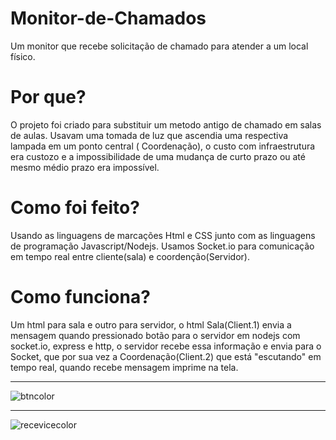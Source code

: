 # Monitor-de-Chamados
Um monitor que recebe solicitação de chamado para atender a um local físico.
# Por que?
O projeto foi criado para substituir um metodo antigo de chamado em salas de aulas. Usavam uma tomada de luz que ascendia uma respectiva lampada em um ponto central ( Coordenação), o custo com infraestrutura era custozo e a impossibilidade de uma mudança de curto prazo ou até mesmo médio prazo era impossível.
# Como foi feito?
Usando as linguagens de marcações Html e CSS junto com as linguagens de programação Javascript/Nodejs. Usamos Socket.io para comunicação em tempo real entre cliente(sala) e coordenção(Servidor).
# Como funciona?
Um html para sala e outro para servidor, o html Sala(Client.1) envia a mensagem quando pressionado botão para o servidor em nodejs com socket.io, express e http, o servidor recebe essa informação e envia para o Socket, que por sua vez a Coordenação(Client.2) que está "escutando" em tempo real, quando recebe mensagem imprime na tela.

<hr></hr>


![btncolor](https://user-images.githubusercontent.com/97992826/218315549-308b9ad2-ea18-43e1-a3df-73d717828f72.png)

<hr></hr>


![recevicecolor](https://user-images.githubusercontent.com/97992826/218315579-684f8f6a-f2c0-495e-9afd-0c35f85a390d.png)
